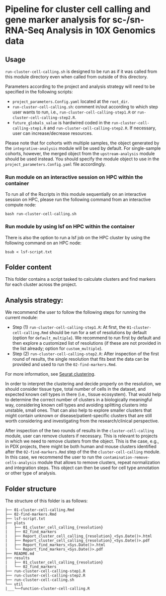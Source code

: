 # Pipeline for cluster cell calling and gene marker analysis for sc-/sn-RNA-Seq Analysis in 10X Genomics data

## Usage

`run-cluster-cell-calling.sh` is designed to be run as if it was called from this module directory even when called from outside of this directory.

Parameters according to the project and analysis strategy will need to be specified in the following scripts:
- `project_parameters.Config.yaml` located at the `root_dir`.
- `run-cluster-cell-calling.sh`: comment in/out according to which step user wants to run, i.e., `run-cluster-cell-calling-step1.R` or `run-cluster-cell-calling-step2.R`.
- `future_globals_value` is hardwired coded in the `run-cluster-cell-calling-step1.R` and `run-cluster-cell-calling-step2.R`. If necessary, user can increase/decrease resources.


Please note that for cohorts with multiple samples, the object generated by the `integrative-analysis` module will be used by default. For single-sample cohorts, however, the merged object from the `upstream-analysis` module should be used instead. You should specify the module object to use in the `project_parameters.Config.yaml` file accordingly.


### Run module on an interactive session on HPC within the container

To run all of the Rscripts in this module sequentially on an interactive session on HPC, please run the following command from an interactive compute node:

```
bash run-cluster-cell-calling.sh
```

### Run module by using lsf on HPC within the container

There is also the option to run a lsf job on the HPC cluster by using the following command on an HPC node:

```
bsub < lsf-script.txt
```

## Folder content
This folder contains a script tasked to calculate clusters and find markers for each cluster across the project.

## Analysis strategy:

We recommend the user to follow the following steps for running the current module:

- Step (1) `run-cluster-cell-calling-step1.R`: At first, the `01-cluster-cell-calling.Rmd` should be run for a set of resolutions by default (option for `default_multiple`). We recommend to run first by default and then explore a customized list of resolutions (if these are not provided in the list already; option for `custom_multiple`). 
- Step (2) `run-cluster-cell-calling-step2.R`: After inspection of the first round of results, the single resolution that fits best the data can be provided and used to run the `02-find-markers.Rmd`.

For more information, see [Seurat clustering](https://satijalab.org/seurat/articles/pbmc3k_tutorial.html).

In order to interpret the clustering and decide properly on the resolution, we should consider tissue type, total number of cells in the dataset, and expected known cell types in there (i.e., tissue ecosystem). That would help to determine the correct number of clusters in a biologically meaningful way, considering known cell types and avoiding splitting clusters into unstable, small ones. That can also help to explore smaller clusters that might contain unknown or disease/patient-specific clusters that are still worth considering and investigating from the research/clinical perspective. 

After inspection of the two rounds of results in the `cluster-cell-calling` module, user can remove clusters if necessary. This is relevant to projects in which we need to remove clusters from the object. This is the case, e.g., in PDX projects, there might be both human and mouse clusters identified after the `02-find-markers.Rmd` step of the the `cluster-cell-calling` module. In this case, we recommend the user to run the `contamination-remove-cells-analysis` module that allows to remove clusters, repeat normalization and integration steps. This object can then be used for cell type annotation or other type of analysis.


## Folder structure 

The structure of this folder is as follows:

```
├── 01-cluster-cell-calling.Rmd
├── 02-find-markers.Rmd
├── lsf-script.txt
├── plots
|   ├── 01_cluster_cell_calling_{resolution}
|   ├── 02_find_markers
|   ├── Report_cluster_cell_calling_{resolution}_<Sys.Date()>.html
|   ├── Report_cluster_cell_calling_{resolution}_<Sys.Date()>.pdf
|   ├── Report_find_markers_<Sys.Date()>.html
|   └── Report_find_markers_<Sys.Date()>.pdf
├── README.md
├── results
|   ├── 01_cluster_cell_calling_{resolution}
|   └── 02_find_markers
├── run-cluster-cell-calling-step1.R
├── run-cluster-cell-calling-step2.R
├── run-cluster-cell-calling.sh
└── util
|___└──function-cluster-cell-calling.R
```

